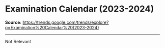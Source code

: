 # Examination Calendar (2023-2024)

**Source:** https://trends.google.com/trends/explore?q=Examination%20Calendar%20(2023-2024)

---

Not Relevant
